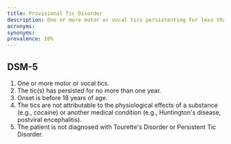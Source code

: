 ```yaml
---
title: Provisional Tic Disorder
description: One or more motor or vocal tics persistenting for less than a year.
acronyms:
synonyms:
prevalence: 10%
---
```


## DSM-5
1. One or more motor or vocal tics.  
2. The tic(s) has persisted for no more than one year.
3. Onset is before 18 years of age.  
4. The tics are not attributable to the physiological effects of a substance (e.g., cocaine) or another medical condition (e.g., Huntington's disease, postviral encephalitis).  
5. The patient is not diagnosed with Tourette's Disorder or Persistent Tic Disorder.